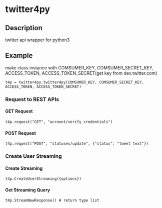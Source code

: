 # twitter4py

## Description
twitter api wrapper for python3

## Example
make class instance with COMSUMER_KEY, COMSUMER_SECRET_KEY, ACCESS_TOKEN, ACCESS_TOKEN_SECRET(get key from dev.twitter.com)
    
    t4p = twitter4py.twitter4py(COMSUMER_KEY, COMSUMER_SECRET_KEY, ACCESS_TOKEN, ACCESS_TOKEN_SECRET)
    
### Request to REST APIs
#### GET Request
    
    t4p.request("GET", "account/verify_credentials")
    
#### POST Request

    t4p.request("POST", "statuses/update", {"status": "tweet text"})

### Create User Streaming
#### Create Streaming
    t4p.CreateUserStreaming({options})

#### Get Streaming Query
    t4p.StreamNewResponse() # return type list
